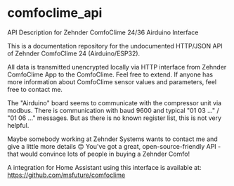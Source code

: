 # comfoclime_api
API Description for Zehnder ComfoClime 24/36 Airduino Interface

This is a documentation repository for the undocumented HTTP/JSON API of Zehnder ComfoClime 24 (Airduino/ESP32).

All data is transmitted unencrypted locally via HTTP interface from Zehnder ComfoClime App to the ComfoClime. Feel free to extend. If anyone has more information about ComfoClime sensor values and parameters, feel free to contact me.

The "Airduino" board seems to communicate with the compressor unit via modbus. There is communication with baud 9600 and typical "01 03 ..." / "01 06 ..." messages. But as there is no known register list, this is not very helpful.

Maybe somebody working at Zehnder Systems wants to contact me and give a little more details 😊 You've got a great, open-source-friendly API - that would convince lots of people in buying a Zehnder Comfo!

A integration for Home Assistant using this interface is available at:
https://github.com/msfuture/comfoclime
